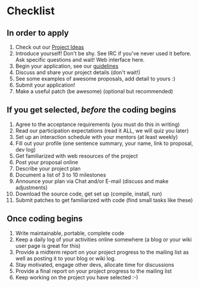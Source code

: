 # Checklist

## In order to apply

1. Check out our [Project Ideas](https://github.com/opencax/GSoC/issues?q=is%3Aissue+is%3Aopen+label%3A%22GSoC+2024%22+sort%3Aupdated-asc)
2. Introduce yourself! Don't be shy. See IRC if you've never used it before. Ask specific questions and wait! Web interface here.
3. Begin your application, see our [guidelines](gsoc_guidelines.html)
4. Discuss and share your project details (don't wait!)
6. See some examples of awesome proposals, add detail to yours :)
7. Submit your application!
8. Make a useful patch (be awesome) (optional but recommended)

## If you get selected, _before_ the coding begins

1. Agree to the acceptance requirements (you must do this in writing)
2. Read our participation expectations (read it ALL, we will quiz you later)
3. Set up an interaction schedule with your mentors (at least weekly)
4. Fill out your profile (one sentence summary, your name, link to proposal, dev log)
5. Get familiarized with web resources of the project
6. Post your proposal online
7. Describe your project plan
8. Document a list of 3 to 10 milestones
9. Announce your plan via Chat and/or E-mail (discuss and make adjustments)
10. Download the source code, get set up (compile, install, run)
11. Submit patches to get familiarized with code (find small tasks like these)

## Once coding begins

1. Write maintainable, portable, complete code
2. Keep a daily log of your activities online somewhere (a blog or your wiki user page is great for this)
3. Provide a midterm report on your project progress to the mailing list as well as posting it to your blog or wiki log.
4. Stay motivated, engage other devs, allocate time for discussions
5. Provide a final report on your project progress to the mailing list
6. Keep working on the project you have selected :-)
